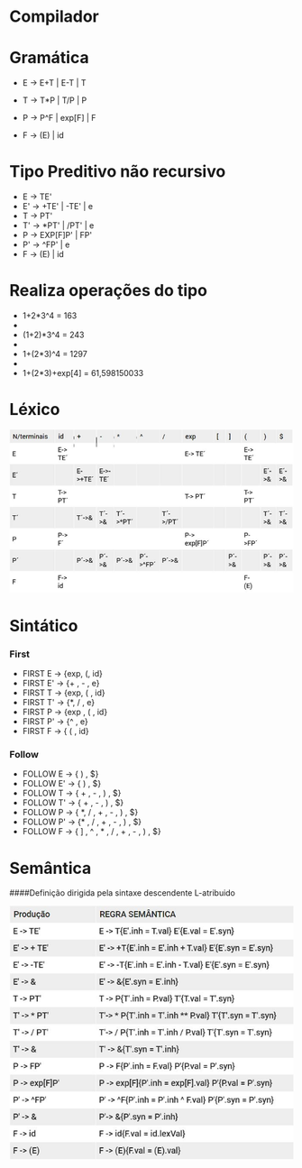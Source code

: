 # Compilador

# Gramática 
* E -> E+T | E-T | T

* T -> T*P | T/P | P

* P -> P^F | exp[F] | F

* F -> (E) | id

# Tipo Preditivo não recursivo
* E  -> TE'
* E' -> +TE' | -TE' | e
* T  -> PT'
* T' -> *PT' | /PT' | e
* P  -> EXP[F]P' | FP'
* P' -> ^FP' | e
* F  -> (E) | id

# Realiza operações do tipo

* 1+2*3^4  			 = 163
* 
* (1+2)*3^4 			= 243
* 
* 1+(2*3)^4 			= 1297
* 
* 1+(2*3)+exp[4]  = 61,598150033


# Léxico

!["tabela"](./tabela_parsing.JPG)


# Sintático

### First 

* FIRST E -> {exp, (, id}
* FIRST E' -> {+ , - , e}
* FIRST T -> {exp, ( , id}
* FIRST T' -> {*, / , e} 
* FIRST P -> {exp , ( , id}
* FIRST P' -> {^ , e}
* FIRST F -> { ( , id}

### Follow 

* FOLLOW E -> { ) , $}
* FOLLOW E' ->  { ) , $}
* FOLLOW T -> { + , - , ) , $}
* FOLLOW T' -> { + , - , ) , $}
* FOLLOW P -> { *, / , + , - , ) , $}
* FOLLOW P' -> {* , / , + , - , ) , $}
* FOLLOW F -> { ] , ^ , * , / , + , - , ) , $}



# Semântica

####Definição dirigida pela sintaxe
 descendente L-atribuido

!["tabela"](./dds.JPG)
